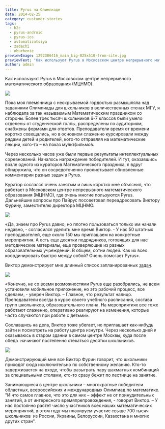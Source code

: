 ```yaml
---
title: Pyrus на Олимпиаде
date: 2014-02-25
category: customer-stories
tags:
  - b2c
  - pyrus-android
  - pyrus-ios
  - avtomatizatsiya
  - zadachi
  - obuchenie
previewImage: 1292306416_main_big-825x510-from-site.jpg
previewText: "Как используют Pyrus в Московском центре непрерывного математического образования (МЦНМО)."
author: admin
---
```

Как используют Pyrus в Московском центре непрерывного математического образования (МЦНМО). 

![](1292306416_main_big.webp)

Пока моя племянница с нескрываемой гордостью размышляла над заданиями Олимпиады для школьников в величественных стенах МГУ, я наблюдала за так называемым Математическим праздником со стороны. Более трех тысяч школьников 6-7 классов были умело отделены от студенческой толпы, распределены по аудиториям, снабжены формами для ответов. Преподаватели время от времени коротко совещались, но в основном слаженно курсировали между рядами детей и родителей, кого-то отправляя на математические лекции, кого-то – на показ мультфильмов.

Через несколько часов уже были первые результаты интеллектуальных соревнований. Началось награждение победителей. И тут, оказавшись возле одного из кураторов Математического праздника, я вдруг обнаружила, что он сосредоточенно пролистывает обновленные комментарии разных задач в Pyrus.

Куратор сослался очень занятым и лишь коротко мне объяснил, что работает в Московском центре непрерывного математического образования (МЦНМО), где очень многие пользуются Pyrus. Дальнейшие вопросы про Пайрус посоветовал переадресовать Виктору Фурину, заместителю директора МЦНМО.

![](IMG_2613.webp)

«Да, знаем про Pyrus давно, но плотно пользоваться только им начали недавно, - согласился уделить мне время Виктор. - У нас 50 штатных преподавателей, еще около 150 мы приглашаем на конкретные мероприятия. А есть еще десятки подрядчиков, готовящих для нас методические материалы, еще проверяющие из разных образовательных учреждений. В общем, сотни людей. Как их всех координировать быстро между собой? Очень помогает Pyrus».

Виктор демонстрирует мне длинный список запланированных [задач](https://pyrus.com/ru/blog/rabota-v-pyrus-zadachi).

![](D0-9D-D0-BE-D0-B2-D1-8B-D0-B8-CC-86.webp)

«Конечно, не со всеми возможностями Pyrus еще разобрались, не всем установили мобильное приложение, но это рабочий процесс, все сделаем, - уверен Виктор. – Главное, что результат налицо. Преподаватели всегда в курсе своего учебного расписания, состава групп школьников, образовательного плана. На мероприятиях все тоже работают слаженно, оперативно реагируют на изменения, которые часто случаются при работе с детьми».

Сославшись на дела, Виктор тоже убегает, но приглашает как-нибудь зайти и посмотреть на работу центра изнутри. Через несколько дней я оказываюсь в старом здании в самом центре Москвы, куда после обеда  начинают постепенно стекаться десятки школьников.

![](p-78QLryJqk.webp)

Демонстрирующий мне все Виктор Фурин говорит, что школьники приходят сюда исключительно по собственному желанию. Кто-то задерживается на входе, чтобы разыграть пару шахматных комбинаций за специальными столами, кто-то сразу бежит по лестнице на занятие.

Занимающиеся в центре школьники – многократные победители областных, всероссийских и международных Олимпиад по математике. "И что самое главное, что это для них – эффект не от принудительных занятий, а от интересного времяпрепровождения, - говорит Виктор. – У нас постоянно растет число участников всех наших математических мероприятий, в этом году мы планируем участие свыше 700 тысяч школьников  из России, Украины, Белоруссии, Казахстана и многих других стран".